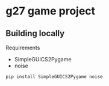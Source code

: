 # g27 game project

## Building locally

Requirements
- SimpleGUICS2Pygame
- noise

```shell
pip install SimpleGUICS2Pygame noise
```